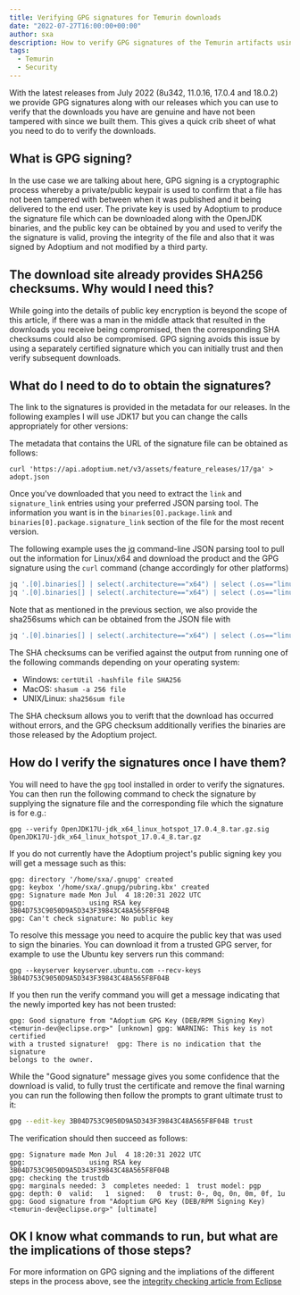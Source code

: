```yaml
---
title: Verifying GPG signatures for Temurin downloads
date: "2022-07-27T16:00:00+00:00"
author: sxa
description: How to verify GPG signatures of the Temurin artifacts using the Eclipse public key
tags:
  - Temurin
  - Security
---
```


With the latest releases from July 2022 (8u342, 11.0.16, 17.0.4 and 18.0.2)
we provide GPG signatures along with our releases which you can use to
verify that the downloads you have are genuine and have not been tampered
with since we built them.  This gives a quick crib sheet of what you need to
do to verify the downloads.

## What is GPG signing?

In the use case we are talking about here, GPG signing is a cryptographic
process whereby a private/public keypair is used to confirm that a file has
not been tampered with between when it was published and it being delivered
to the end user.  The private key is used by Adoptium to produce the
signature file which can be downloaded along with the OpenJDK binaries, and
the public key can be obtained by you and used to verify the the signature
is valid, proving the integrity of the file and also that it was signed by
Adoptium and not modified by a third party.

## The download site already provides SHA256 checksums. Why would I need this?

While going into the details of public key encryption is beyond the scope of
this article, if there was a man in the middle attack that resulted in the
downloads you receive being compromised, then the corresponding SHA
checksums could also be compromised.  GPG signing avoids this issue by using
a separately certified signature which you can initially trust and then
verify subsequent downloads.

## What do I need to do to obtain the signatures?

The link to the signatures is provided in the metadata for our releases.  In
the following examples I will use JDK17 but you can change the calls
appropriately for other versions:

The metadata that contains the URL of the signature file can be obtained
as follows:

`curl 'https://api.adoptium.net/v3/assets/feature_releases/17/ga' > adopt.json`

Once you've downloaded that you need to extract the `link` and
`signature_link` entries using your preferred JSON parsing tool.  The
information you want is in the `binaries[0].package.link` and
`binaries[0].package.signature_link` section of the file for the most recent
version.

The following example uses the [jq](https://stedolan.github.io/jq/) command-line JSON
parsing tool to pull out the information for Linux/x64 and download the
product and the GPG signature using the `curl` command (change accordingly
for other platforms)

```bash
jq '.[0].binaries[] | select(.architecture=="x64") | select (.os=="linux") | select (.image_type=="jdk") .package.link' adopt.json | xargs curl -LO
jq '.[0].binaries[] | select(.architecture=="x64") | select (.os=="linux") | select (.image_type=="jdk") .package.signature_link' adopt.json | xargs curl -LO
```

Note that as mentioned in the previous section, we also provide the
sha256sums which can be obtained from the JSON file with

```bash
jq '.[0].binaries[] | select(.architecture=="x64") | select (.os=="linux") | select (.image_type=="jdk") .package.checksum' adopt.json
```

The SHA checksums can be verified against the output from running one of the
following commands depending on your operating system:

- Windows: `certUtil -hashfile file SHA256`
- MacOS: `shasum -a 256 file`
- UNIX/Linux: `sha256sum file`

The SHA checksum allows you to verift that the download has occurred without
errors, and the GPG checksum additionally verifies the binaries are those
released by the Adoptium project.

## How do I verify the signatures once I have them?

You will need to have the `gpg` tool installed in order to verify the
signatures.  You can then run the following command to check the signature by supplying the signature file and the corresponding file which the signature is for e.g.:

`gpg --verify OpenJDK17U-jdk_x64_linux_hotspot_17.0.4_8.tar.gz.sig OpenJDK17U-jdk_x64_linux_hotspot_17.0.4_8.tar.gz`

If you do not currently have the Adoptium project's public signing key you will get a message such as this:

```output
gpg: directory '/home/sxa/.gnupg' created
gpg: keybox '/home/sxa/.gnupg/pubring.kbx' created
gpg: Signature made Mon Jul  4 18:20:31 2022 UTC
gpg:                using RSA key 3B04D753C9050D9A5D343F39843C48A565F8F04B
gpg: Can't check signature: No public key
```

To resolve this message you need to acquire the public key that was used to
sign the binaries.  You can download it from a trusted GPG server, for
example to use the Ubuntu key servers run this command:

`gpg --keyserver keyserver.ubuntu.com --recv-keys 3B04D753C9050D9A5D343F39843C48A565F8F04B`

If you then run the verify command you will get a message indicating that the newly imported key has not been trusted:

```output
gpg: Good signature from "Adoptium GPG Key (DEB/RPM Signing Key)
<temurin-dev@eclipse.org>" [unknown] gpg: WARNING: This key is not certified
with a trusted signature!  gpg: There is no indication that the signature
belongs to the owner.
```

While the "Good signature" message gives you some
confidence that the download is valid, to fully trust the certificate and
remove the final warning you can run the following then follow the prompts
to grant ultimate trust to it:

```bash
gpg --edit-key 3B04D753C9050D9A5D343F39843C48A565F8F04B trust
```

The verification should then succeed as follows:

```output
gpg: Signature made Mon Jul  4 18:20:31 2022 UTC
gpg:                using RSA key 3B04D753C9050D9A5D343F39843C48A565F8F04B
gpg: checking the trustdb
gpg: marginals needed: 3  completes needed: 1  trust model: pgp
gpg: depth: 0  valid:   1  signed:   0  trust: 0-, 0q, 0n, 0m, 0f, 1u
gpg: Good signature from "Adoptium GPG Key (DEB/RPM Signing Key) <temurin-dev@eclipse.org>" [ultimate]
```

## OK I know what commands to run, but what are the implications of those steps?

For more information on GPG signing and the impliations of the different steps in the process above, see the
[integrity checking article from Eclipse](https://wiki.eclipse.org/Platform-releng/How_to_check_integrity_of_downloads#Example_of_using_GPG_with_the_checksums_files)

